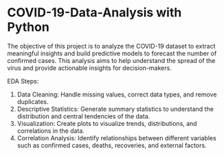 # COVID-19-Data-Analysis with Python

The objective of this project is to analyze the COVID-19 dataset to extract meaningful insights and build predictive models to forecast the number of confirmed cases. This analysis aims to help understand the spread of the virus and provide actionable insights for decision-makers.

EDA Steps:

1) Data Cleaning: Handle missing values, correct data types, and remove duplicates.
2) Descriptive Statistics: Generate summary statistics to understand the distribution and central tendencies of the data.
3) Visualization: Create plots to visualize trends, distributions, and correlations in the data.
4) Correlation Analysis: Identify relationships between different variables such as confirmed cases, deaths, recoveries, and external factors.
